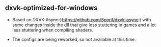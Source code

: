 ## dxvk-optimized-for-windows

 - Based on DXVK ~~Async ( https://github.com/Sporif/dxvk-async )~~ with some changes inside the dll that give less stuttering in games and a lot less stuttering when compiling shaders.
 
 - The configs are being reworked, so not available at this time.
